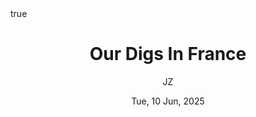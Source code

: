 ---
title: Our Digs In France
author: JZ
date: Tue, 10 Jun, 2025
category: 
math: true
mermaid: true
layout: post
thumbnail: 
summary: This is our seventh "Summer In France" sojourn here ,six of them in the town of Bois-le-Roi. Here's a look at our digs here (and our car).
---  